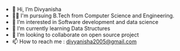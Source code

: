 - 👋 Hi, I’m Divyanisha
- 👩‍🎓 I'm pursuing B.Tech from Computer Science and Engineering.
- 👀 I’m interested in Software development and data science 
- 🌱 I’m currently learning Data Structures 
- 💞️ I’m looking to collaborate on open source project 
- 📫 How to reach me : divyanisha2005@gmail.com

<!---
Tonystark-300/Tonystark-300 is a ✨ special ✨ repository because its `README.md` (this file) appears on your GitHub profile.
You can click the Preview link to take a look at your changes.
--->
